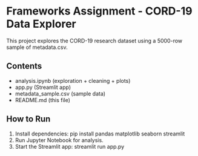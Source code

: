 # Frameworks Assignment - CORD-19 Data Explorer

This project explores the CORD-19 research dataset using a 5000-row sample of metadata.csv.

## Contents
- analysis.ipynb (exploration + cleaning + plots)
- app.py (Streamlit app)
- metadata_sample.csv (sample data)
- README.md (this file)

## How to Run
1. Install dependencies:
   pip install pandas matplotlib seaborn streamlit
2. Run Jupyter Notebook for analysis.
3. Start the Streamlit app:
   streamlit run app.py
